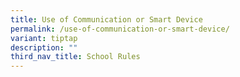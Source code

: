 ```yaml
---
title: Use of Communication or Smart Device
permalink: /use-of-communication-or-smart-device/
variant: tiptap
description: ""
third_nav_title: School Rules
---
```

